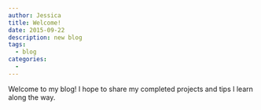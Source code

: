 ```yaml
---
author: Jessica
title: Welcome!
date: 2015-09-22
description: new blog
tags:
  - blog
categories:
  - 
---
```


Welcome to my blog! I hope to share my completed projects and tips I learn along the way.